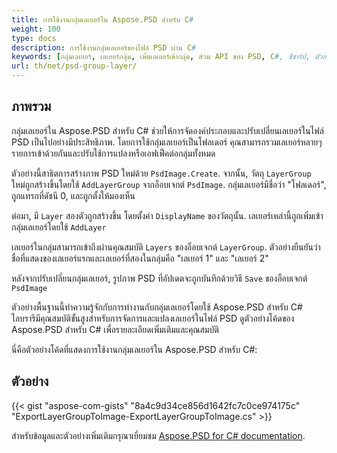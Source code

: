 ```yaml
---
title: การใช้งานกลุ่มเลเยอร์ใน Aspose.PSD สำหรับ C#
weight: 100
type: docs
description: การใช้งานกลุ่มเลเยอร์ของไฟล์ PSD ผ่าน C#
keywords: [กลุ่มเลเยอร์, เลเยอร์กลุ่ม, เพิ่มเลเยอร์เข้ากลุ่ม, ส่วน API ของ PSD, C#, ซีชาร์ป, ตัวอย่างโค้ด]
url: th/net/psd-group-layer/
---
```


## ภาพรวม

กลุ่มเลเยอร์ใน Aspose.PSD สำหรับ C# ช่วยให้การจัดองค์ประกอบและปรับเปลี่ยนเลเยอร์ในไฟล์ PSD เป็นไปอย่างมีประสิทธิภาพ. โดยการใช้กลุ่มเลเยอร์เป็นโฟลเดอร์ คุณสามารถรวมเลเยอร์หลายๆ รายการเข้าด้วยกันและปรับใช้การแปลงหรือเอฟเฟ็คต่อกลุ่มทั้งหมด

ตัวอย่างนี้สาธิตการสร้างภาพ PSD ใหม่ด้วย `PsdImage.Create`. จากนั้น, วัตถุ `LayerGroup` ใหม่ถูกสร้างขึ้นโดยใช้ `AddLayerGroup` จากอ็อบเจกต์ `PsdImage`. กลุ่มเลเยอร์มีชื่อว่า "โฟลเดอร์", ถูกแทรกที่ดัชนี 0, และถูกตั้งให้มองเห็น

ต่อมา, มี `Layer` สองตัวถูกสร้างขึ้น โดยตั้งค่า `DisplayName` ของวัตถุนั้น. เลเยอร์เหล่านี้ถูกเพิ่มเข้ากลุ่มเลเยอร์โดยใช้ `AddLayer`

เลเยอร์ในกลุ่มสามารถเข้าถึงผ่านคุณสมบัติ `Layers` ของอ็อบเจกต์ `LayerGroup`. ตัวอย่างยืนยันว่าชื่อที่แสดงของเลเยอร์แรกและเลเยอร์ที่สองในกลุ่มคือ "เลเยอร์ 1" และ "เลเยอร์ 2"

หลังจากปรับเปลี่ยนกลุ่มเลเยอร์, รูปภาพ PSD ที่อัปเดตจะถูกบันทึกด้วยวิธี `Save` ของอ็อบเจกต์ `PsdImage`

ตัวอย่างพื้นฐานนี้ทำความรู้จักกับการทำงานกับกลุ่มเลเยอร์โดยใช้ Aspose.PSD สำหรับ C# ไลบรารีมีคุณสมบัติขั้นสูงสำหรับการจัดการและแปลงเลเยอร์ในไฟล์ PSD ดูตัวอย่างโค้ดของ Aspose.PSD สำหรับ C# เพื่อรายละเอียดเพิ่มเติมและคุณสมบัติ

นี่คือตัวอย่างโค้ดที่แสดงการใช้งานกลุ่มเลเยอร์ใน Aspose.PSD สำหรับ C#:

## ตัวอย่าง

{{< gist "aspose-com-gists" "8a4c9d34ce856d1642fc7c0ce974175c" "ExportLayerGroupToImage-ExportLayerGroupToImage.cs" >}}

สำหรับข้อมูลและตัวอย่างเพิ่มเติมกรุณาเยี่ยมชม [Aspose.PSD for C# documentation](https://docs.aspose.com/psd/net/).
